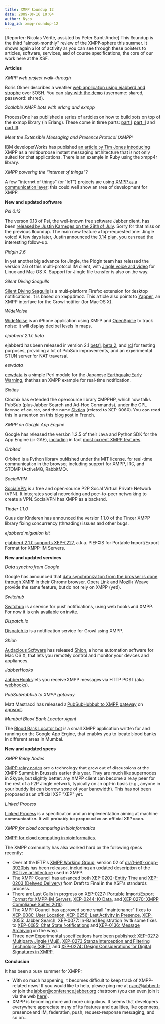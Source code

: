 ```yaml
---
title: XMPP Roundup 12
date: 2009-09-16 10:04
author: Nyco
blog_id: xmpp-roundup-12
---
```


[Reporter: Nicolas Vérité, assisted by Peter Saint-Andre]
This Roundup is the third "almost-monthly" review of the XMPP-sphere this summer. It shows again a lot of activity as you can see through these pointers to articles, software, services, and of course specifications, the core of our work here at the XSF.

**Articles**

*XMPP web project walk-through*  

Boris Okner describes a weather [web application using ejabberd and strophe](http://rfid-ale.blogspot.com/2009/08/xmpp-web-project-walkthrough.html) over BOSH. You can [play with the demo](http://weazard.chirpber.com:8000/weazard.html) (username: shared, password: shared).

*Scalable XMPP bots with erlang and exmpp*  

ProcessOne has published a series of articles on how to build bots on top of the exmpp library (in Erlang). These come in three parts: [part I](http://www.process-one.net/en/blogs/article/scalable_xmpp_bots_with_erlang_and_exmpp_part_i/), [part II](http://www.process-one.net/en/blogs/article/scalable_xmpp_bots_with_erlang_and_exmpp_part_ii/) and [part III](http://www.process-one.net/en/blogs/article/scalable_xmpp_bots_with_erlang_and_exmpp_part_iii/).

*Meet the Extensible Messaging and Presence Protocol (XMPP)*  

IBM developerWorks has published [an article by Tim Jones introducing XMPP as a multipurpose instant messaging architecture](http://www.ibm.com/developerworks/xml/library/x-xmppintro/index.html?S_TACT=105AGX06&S_CMP=EDU) that is not only suited for chat applications. There is an example in Ruby using the xmpp4r library.

*XMPP powering the “internet of things”?*  

A few "internet of things" (or "IoT") projects are using [XMPP as a communication layer](http://www.process-one.net/en/blogs/article/xmpp_powering_the_internet_of_things/): this could well show an area of development for XMPP.

**New and updated software**

*Psi 0.13*  

The verson 0.13 of Psi, the well-known free software Jabber client, has been [released by Justin Karneges on the 28th of July](http://lists.affinix.com/pipermail/psi-devel-affinix.com/2009-July/008770.html). Sorry for that miss on the previous Roundup. The main new feature a top-requested one: Jingle voice! A few days later, Justin announced the [0.14 plan](http://lists.affinix.com/pipermail/psi-devel-affinix.com/2009-August/008797.html), you can read the interesting follow-up.

*Pidgin 2.6*  

In yet another big advance for Jingle, the Pidgin team has released the version 2.6 of this multi-protocol IM client, with [Jingle voice and video](http://theflamingbanker.blogspot.com/2009/08/pidgin-260-its-about-time.html) for Linux and Mac OS X. Support for Jingle file transfer is also on the way.

*Silent Diving Seagulls*  

[Silent Diving Seagulls](http://blog.abi.sh/2009/silent-diving-seagulls/) is a multi-platform Firefox extension for desktop notifications. It is based on xmpp4moz. This article also points to [Yapper](http://github.com/progrium/yapper), an XMPP interface for the Growl notifier (for Mac OS X).

*WideNoise*  

[WideNoise](http://www.readwriteweb.com/archives/widenoise_monitor_noise_levels_iphone.php) is an iPhone application using XMPP and [OpenSpime](http://openspime.org/) to track noise: it will display decibel levels in maps.

*ejabberd 2.1.0 beta*  

ejabberd has been released in version 2.1 [beta1](http://www.process-one.net/en/blogs/article/ejabberd_2.1_beta1_has_been_released_for_testing_purposes/), [beta 2](http://www.process-one.net/en/blogs/article/annoucing_ejabberd_2.1.0_beta2/), and [rc1](http://www.process-one.net/en/blogs/article/ejabberd_2.1_rc1_has_been_released/) for testing purposes, providing a lot of PubSub improvements, and an experimental STUN server for NAT traversal.

*eewdata*  

[eewdata](http://github.com/skubota/eewdata/tree/master) is a simple Perl module for the Japanese [Earthquake Early Warning](http://en.wikipedia.org/wiki/Earthquake_Early_Warning_%28Japan%29), that has an XMPP example for real-time notification.

*Sixties*  

Clochix has extended the opensource library XMPPHP, which now talks PubSub (plus Jabber Search and Ad-Hoc Commands), under the GPL license of course, and the name [Sixties](https://labo.clochix.net/wiki/sixties) (related to XEP-0060). You can read this in a mention on this [blog post](http://www.clochix.net/post/2009/08/30/Nouveau-fan-des-Sixties) in French.

*XMPP on Google App Engine*  

Google has released the version 1.2.5 of their Java and Python SDK for the App Engine (or GAE), [including](http://googleappengine.blogspot.com/2009/09/app-engine-sdk-125-released-for-python.html) in fact [most current XMPP features](http://googleappengine.blogspot.com/2009/09/app-engine-sdk-125-released-for-python.html).

*Orbited*  

[Orbited](http://orbited.org/) is a Python library published under the MIT license, for real-time communication in the browser, including support for XMPP, IRC, and STOMP (ActiveMQ, RabbitMQ).

*SocialVPN*  

[SocialVPN](http://code.google.com/p/socialvpn/) is a free and open-source P2P Social Virtual Private Network (VPN). It integrates social networking and peer-to-peer networking to create a VPN. SocialVPN has XMPP as a backend.

*Tinder 1.1.0*  

Guus der Kinderen has announced the version 1.1.0 of the Tinder XMPP library fixing concurrency (threading) issues and other bugs.

*ejabberd migration kit*  

[ejabberd 2.1.0 supports XEP-0227](http://www.process-one.net/en/blogs/article/ejabberd_migration_kit/), a.k.a. PIEFXIS for Portable Import/Export Format for XMPP-IM Servers.

**New and updated services**

*Data synchro from Google*  

Google has announced that [data synchronization from the browser is done through XMPP](http://arstechnica.com/open-source/news/2009/08/google-reveals-plans-for-chrome-cloud-synchronization.ars) in their Chrome browser. Opera Link and Mozilla Weave provide the same feature, but do not rely on XMPP (yet!).

*Switchub*  

[Switchub](http://switchub.com/) is a service for push notifications, using web hooks and XMPP. For now it is only available on invite.

*Dispatch.io*  

[Dispatch.io](http://www.dispatch.io/) is a notification service for Growl using XMPP.

*Shion*  

[Audacious Software](http://www.audacious-software.com/) has released [Shion](http://www.audacious-software.com/products/shion/), a home automation software for Mac OS X, that lets you remotely control and monitor your devices and appliances.

*JabberHooks*  

[JabberHooks](http://www.jabberhooks.com/) lets you receive XMPP messages via HTTP POST (aka [webhooks](http://webhooks.org/)).

*PubSubHubbub to XMPP gateway*  

Matt Mastracci has released a [PubSubHubbub to XMPP gateway](http://grack.com/blog/2009/09/09/pubsubhubbub-to-xmpp-gateway/) on [appspot](http://pubsubhubbub-xmpp.appspot.com/).

*Mumbai Blood Bank Locator Agent*  

The [Blood Bank Locator bot](http://iromin.wordpress.com/2009/09/16/mumbai-blood-bank-locator-agent/) is a small XMPP application written for and running on the Google App Engine, that enables you to locate blood banks in different areas in Mumbai.

**New and updated specs**

*XMPP Relay Nodes*  

[XMPP relay nodes](http://xmppjingle.blogspot.com/2009/07/jingle-relay-nodes-full-description.html) are a technology that grew out of discussions at the XMPP Summit in Brussels earlier this year. They are much like supernodes in Skype, but slightly better: any XMPP client can become a relay peer for the rest of a P2P Jingle network, typically on an opt-in basis (e.g., anyone in your buddy list can borrow some of your bandwidth). This has not been proposed as an official XSF "XEP" yet.

*Linked Process*  

[Linked Process](http://linkedprocess.org/) is a specification and an implementation aiming at machine communication. It will probably be proposed as an official XEP soon.

*XMPP for cloud computing in bioinformatics*  

[XMPP for cloud computing in bioinformatics](http://www.biomedcentral.com/1471-2105/10/279/abstract).

The XMPP community has also worked hard on the following specs recently:

-   Over at the IETF's [XMPP Working Group](http://tools.ietf.org/wg/xmpp/), version 02 of [draft-ietf-xmpp-3920bis](http://tools.ietf.org/html/draft-ietf-xmpp-3920bis) has been released, including an updated description of the [ACTive architecture](https://stpeter.im/index.php/2009/09/01/active-architectures/) used in XMPP.
-   The [XMPP Council](http://xmpp.org/council/) has advanced both [XEP-0202: Entity Time](http://xmpp.org/extensions/xep-0202.html) and [XEP-0203 (Delayed Delivery)](http://xmpp.org/extensions/xep-0203.html) from Draft to Final in the XSF's standards process.
-   There are Last Calls in progress on [XEP-0227: Portable Import/Export Format for XMPP-IM Servers](http://xmpp.org/extensions/xep-0227.html), [XEP-0244: IO Data](http://xmpp.org/extensions/xep-0244.html), and [XEP-0270: XMPP Compliance Suites 2010](http://xmpp.org/extensions/xep-0270.html).
-   The XMPP Council has approved some small "maintenance" fixes to [XEP-0080: User Location](http://xmpp.org/extensions/xep-0080.html), [XEP-0256: Last Activity in Presence](http://xmpp.org/extensions/xep-0256.html), [XEP-0055: Jabber Search](http://xmpp.org/extensions/xep-0055.html), [XEP-0077: In-Band Registration](http://xmpp.org/extensions/xep-0077.html) (with some fixes to [XEP-0085: Chat State Notifications](http://xmpp.org/extensions/xep-0085.html) and [XEP-0136: Message Archiving](http://xmpp.org/extensions/xep-0136.html) on the way).
-   Three new Experimental specifications have been published: [XEP-0272: Multiparty Jingle (Muji)](http://xmpp.org/extensions/xep-0272.html), [XEP-0273 Stanza Interception and Filtering Technology (SIFT)](http://xmpp.org/extensions/xep-0273.html), and [XEP-0274: Design Considerations for Digital Signatures in XMPP](http://xmpp.org/extensions/xep-0274.html).

**Conclusion**

It has been a busy summer for XMPP:

-   With so much happening, it becomes difficult to keep track of XMPP-related news! If you would like to help, please ping me at nyco@jabber.fr or join the [jabber@conference.jabber.org](xmpp:jabber@conference.jabber.org?join) chatroom (you can even join it via the web [here](http://speeqe.com/room/jabber@conference.jabber.org/)).
-   XMPP is becoming more and more ubiquitous. It seems that developers everywhere appreciate many of its features and qualities, like openness, presence and IM, federation, push, request-response messaging, and so on...



